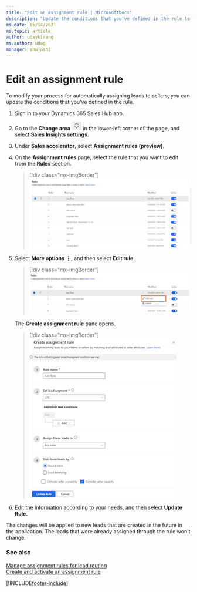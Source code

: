```yaml
---
title: "Edit an assignment rule | MicrosoftDocs"
description: "Update the conditions that you've defined in the rule to modify your process for automatically assigning leads to sellers."
ms.date: 05/14/2021
ms.topic: article
author: udaykirang
ms.author: udag
manager: shujoshi
---
```


# Edit an assignment rule

To modify your process for automatically assigning leads to sellers, you can update the conditions that you've defined in the rule.

1.	Sign in to your Dynamics 365 Sales Hub app.

2.	Go to the **Change area** ![change area](media/change-area-icon.png) in the lower-left corner of the page, and select **Sales Insights settings**.

3.	Under **Sales accelerator**, select **Assignment rules (preview)**.

4.	On the **Assignment rules** page, select the rule that you want to edit from the **Rules** section.   

    >[!div class="mx-imgBorder"]
    >![Rules section](media/sa-ar-rule-section.png "Rules section")   

5.	Select **More options** **&vellip;**, and then select **Edit rule**.   

    >[!div class="mx-imgBorder"]
    >![Select the edit rule option](media/sa-ar-select-edit-rule.png "Select the edit rule option")    

    The **Create assignment rule** pane opens.

    >[!div class="mx-imgBorder"]
    >![Edit assignment rule pane](media/sa-ar-edit-rule-pane.png "Edit assignment rule pane")    

6.	Edit the information according to your needs, and then select **Update Rule**.

The changes will be applied to new leads that are created in the future in the application. The leads that were already assigned through the rule won't change.

### See also

[Manage assignment rules for lead routing](create-manage-assignment-rules-lead-routing.md)    
[Create and activate an assignment rule](create-and-activate-assignment-rule.md)

[!INCLUDE[footer-include](../includes/footer-banner.md)]
